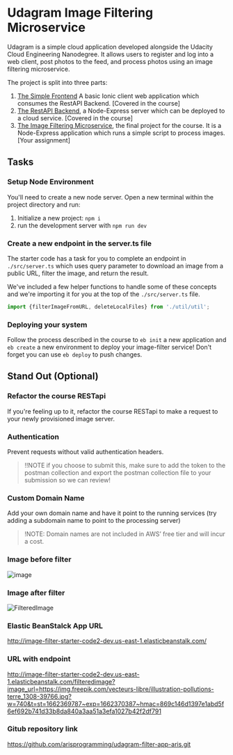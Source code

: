 # Udagram Image Filtering Microservice

Udagram is a simple cloud application developed alongside the Udacity Cloud Engineering Nanodegree. It allows users to register and log into a web client, post photos to the feed, and process photos using an image filtering microservice.

The project is split into three parts:
1. [The Simple Frontend](https://github.com/udacity/cloud-developer/tree/master/course-02/exercises/udacity-c2-frontend)
A basic Ionic client web application which consumes the RestAPI Backend. [Covered in the course]
2. [The RestAPI Backend](https://github.com/udacity/cloud-developer/tree/master/course-02/exercises/udacity-c2-restapi), a Node-Express server which can be deployed to a cloud service. [Covered in the course]
3. [The Image Filtering Microservice](https://github.com/udacity/cloud-developer/tree/master/course-02/project/image-filter-starter-code), the final project for the course. It is a Node-Express application which runs a simple script to process images. [Your assignment]

## Tasks

### Setup Node Environment

You'll need to create a new node server. Open a new terminal within the project directory and run:

1. Initialize a new project: `npm i`
2. run the development server with `npm run dev`

### Create a new endpoint in the server.ts file

The starter code has a task for you to complete an endpoint in `./src/server.ts` which uses query parameter to download an image from a public URL, filter the image, and return the result.

We've included a few helper functions to handle some of these concepts and we're importing it for you at the top of the `./src/server.ts`  file.

```typescript
import {filterImageFromURL, deleteLocalFiles} from './util/util';
```

### Deploying your system

Follow the process described in the course to `eb init` a new application and `eb create` a new environment to deploy your image-filter service! Don't forget you can use `eb deploy` to push changes.

## Stand Out (Optional)

### Refactor the course RESTapi

If you're feeling up to it, refactor the course RESTapi to make a request to your newly provisioned image server.

### Authentication

Prevent requests without valid authentication headers.
> !!NOTE if you choose to submit this, make sure to add the token to the postman collection and export the postman collection file to your submission so we can review!

### Custom Domain Name

Add your own domain name and have it point to the running services (try adding a subdomain name to point to the processing server)
> !NOTE: Domain names are not included in AWS’ free tier and will incur a cost.


### Image before filter
![image](https://user-images.githubusercontent.com/73849124/189359947-966787ed-e40b-4793-8d11-761c9d7004ff.png)

### Image after filter 
![FilteredImage](https://user-images.githubusercontent.com/73849124/189359483-4fe5f82b-3290-4103-829b-65da7e445164.png)
### Elastic BeanStalck App URL
http://image-filter-starter-code2-dev.us-east-1.elasticbeanstalk.com/

### URL with endpoint
http://image-filter-starter-code2-dev.us-east-1.elasticbeanstalk.com/filteredimage?image_url=https://img.freepik.com/vecteurs-libre/illustration-pollutions-terre_1308-39766.jpg?w=740&t=st=1662369787~exp=1662370387~hmac=869c146d1397e1abd5f6ef692b741d33b8da840a3aa51a3efa1027b42f2df791

### Gitub repository link
https://github.com/arisprogramming/udagram-filter-app-aris.git
